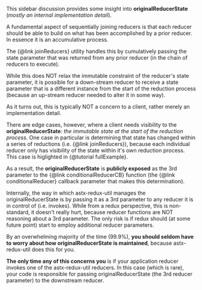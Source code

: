 This sidebar discussion provides some insight into
**originalReducerState** (*mostly an internal implementation detail*).

A fundamental aspect of sequentially joining reducers is that each
reducer should be able to build on what has been accomplished by a
prior reducer.  In essence it is an accumulative process.

The {@link joinReducers} utility handles this by cumulatively passing the
state parameter that was returned from any prior reducer (in the chain
of reducers to execute).

While this does NOT relax the immutable constraint of the reducer's
state parameter, it is possible for a down-stream reducer to receive a
state parameter that is a different instance from the start of the
reduction process (because an up-stream reducer needed to alter it in
some way).

As it turns out, this is typically NOT a concern to a client, rather
merely an implementation detail.

There are edge cases, however, where a client needs visibility to the
**originalReducerState**: *the immutable state at the start of the
reduction process*.  One case in particular is determining that state
has changed within a series of reductions (i.e. {@link joinReducers}),
because each individual reducer only has visibility of the state
within it's own reduction process.  This case is higlighted in
{@tutorial fullExample}.

As a result, the **originalReducerState** is **publicly exposed** as
the 3rd parameter to the {@link conditionalReducerCB} function (the
{@link conditionalReducer} callback parameter that makes this
determination).

Internally, the way in which astx-redux-util manages the
originalReducerState is by passing it as a 3rd parameter to any
reducer it is in control of (i.e. invokes).  While from a redux
perspective, this is non-standard, it doesn't really hurt, because
reducer functions are NOT reasoning about a 3rd parameter.  The only
risk is if redux should (at some future point) start to employ
additional reducer parameters.

By an overwhelming majority of the time (99.9%), **you should seldom have
to worry about how originalReducerState is maintained**, because
astx-redux-util does this for you.

**The only time any of this concerns you** is if your application
reducer invokes one of the astx-redux-util reducers.  In this case
(which is rare), your code is responsible for passing
originalReducerState (the 3rd reducer parameter) to the downstream
reducer.
